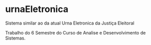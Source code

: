 # urnaEletronica

Sistema similar ao da atual Urna Eletronica da Justiça Eleitoral

Trabalho do 6 Semestre do Curso de Analise e Desenvolvimento de Sistemas.
